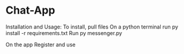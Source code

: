 # Chat-App
 
Installation and Usage:
To install, pull files
On a python terminal run py install -r requirements.txt
Run py messenger.py

On the app
Register and use